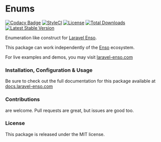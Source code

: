 # Enums

[![Codacy Badge](https://api.codacy.com/project/badge/Grade/4c084aada0bf4f70bf397338300bfc5d)](https://www.codacy.com/app/laravel-enso/enums?utm_source=github.com&amp;utm_medium=referral&amp;utm_content=laravel-enso/enums&amp;utm_campaign=Badge_Grade)
[![StyleCI](https://github.styleci.io/repos/85466970/shield?branch=master)](https://github.styleci.io/repos/85466970)
[![License](https://poser.pugx.org/laravel-enso/enums/license)](https://packagist.org/packages/laravel-enso/enums)
[![Total Downloads](https://poser.pugx.org/laravel-enso/enums/downloads)](https://packagist.org/packages/laravel-enso/enums)
[![Latest Stable Version](https://poser.pugx.org/laravel-enso/enums/version)](https://packagist.org/packages/laravel-enso/enums)

Enumeration like construct for [Laravel Enso](https://github.com/laravel-enso/Enso).

This package can work independently of the [Enso](https://github.com/laravel-enso/Enso) ecosystem.

For live examples and demos, you may visit [laravel-enso.com](https://www.laravel-enso.com)

### Installation, Configuration & Usage

Be sure to check out the full documentation for this package available at [docs.laravel-enso.com](https://docs.laravel-enso.com/backend/enums.html)

### Contributions

are welcome. Pull requests are great, but issues are good too.

### License

This package is released under the MIT license.
